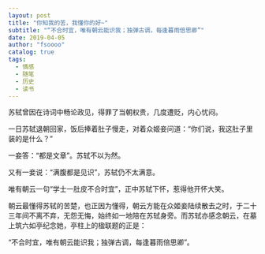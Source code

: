 ```yaml
---
layout: post
title: "你知我的苦，我懂你的好~"
subtitle: "“不合时宜，唯有朝云能识我；独弹古调，每逢暮雨倍思卿”"
date: 2019-04-05
author: "fsoooo"
catalog: true
tags:
  - 情感
  - 随笔
  - 历史
  - 读书
---
```


苏轼曾因在诗词中畅论政见，得罪了当朝权贵，几度遭贬，内心忧闷。

一日苏轼退朝回家，饭后捧着肚子慢走，对着众姬妾问道：“你们说，我这肚子里装的是什么？”

一妾答：“都是文章”。苏轼不以为然。

又有一妾说：“满腹都是见识”，苏轼仍不太满意。

唯有朝云一句“学士一肚皮不合时宜”，正中苏轼下怀，惹得他开怀大笑。

朝云最懂得苏轼的苦楚，也正因为懂得，朝云方能在众姬妾陆续散去之时，于二十三年间不离不弃，无怨无悔，始终如一地陪在苏轼身旁。而苏轼亦感念朝云，在墓上筑六如亭纪念她，亭柱上的楹联题的正是：

“不合时宜，唯有朝云能识我；独弹古调，每逢暮雨倍思卿”。
